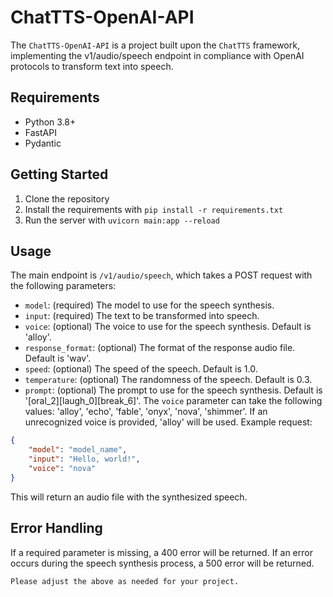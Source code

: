 # ChatTTS-OpenAI-API
The `ChatTTS-OpenAI-API` is a project built upon the `ChatTTS` framework, implementing the v1/audio/speech endpoint in compliance with OpenAI protocols to transform text into speech.
## Requirements
- Python 3.8+
- FastAPI
- Pydantic
## Getting Started
1. Clone the repository
2. Install the requirements with `pip install -r requirements.txt`
3. Run the server with `uvicorn main:app --reload`
## Usage
The main endpoint is `/v1/audio/speech`, which takes a POST request with the following parameters:
- `model`: (required) The model to use for the speech synthesis.
- `input`: (required) The text to be transformed into speech.
- `voice`: (optional) The voice to use for the speech synthesis. Default is 'alloy'.
- `response_format`: (optional) The format of the response audio file. Default is 'wav'.
- `speed`: (optional) The speed of the speech. Default is 1.0.
- `temperature`: (optional) The randomness of the speech. Default is 0.3.
- `prompt`: (optional) The prompt to use for the speech synthesis. Default is '[oral_2][laugh_0][break_6]'.
The `voice` parameter can take the following values: 'alloy', 'echo', 'fable', 'onyx', 'nova', 'shimmer'. If an unrecognized voice is provided, 'alloy' will be used.
Example request:
```json
{
    "model": "model_name",
    "input": "Hello, world!",
    "voice": "nova"
}
```
This will return an audio file with the synthesized speech.
## Error Handling
If a required parameter is missing, a 400 error will be returned. If an error occurs during the speech synthesis process, a 500 error will be returned.
```
Please adjust the above as needed for your project.

